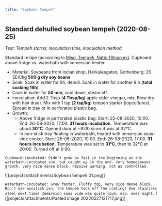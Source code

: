 ```yaml
---
title: "Soybean tempeh"
---
```


## Standard dehulled soybean tempeh (2020-08-25)
*Test: Tempeh starter, inoculation time, inoculation method*

Standard recipe (according to [Miso, Tempeh, Natto (Shockey)](projects/fermentation/Miso,%20Tempeh,%20Natto%20(Shockey).md). Cupboard above fridge vs. waterbath with immersion heater.
- Material: Soybeans from Indian shop, Herkulesgatan, Gothenburg: 25 SEK/kg **500 g dry soy beans**
- Soak: Soak in water for 8h, dehull. Soak in water for another 8 h (**total soaking 16h**). 
- Cook in water for **50 min,** cool down, steam off. 
- Inoculation: Add 2 Tbsp (**4 Tbsp/kg**) apple cider vinegar, mix. Blow dry with hair dryer. Mix with 1 tsp (**2 tsp/kg**) tempeh starter (*topcultures*). Spread in tray or in perforated plastic bag.
- Growth: 
	- Above fridge in perforated plastic bag. Start: 25-08-2020, 10:00. End: 26-08-2020, 17:00. **31 hours** **incubation**. Temperature was about **30°C**. Opened door at ~9:00 since it was at 32°C.
	- In non-stick tray floating in waterbath, heated with immersion sous-vide cooker. Start: 25-08-2020, 10:00. End: 26-08-2020, 17:00. **31 hours incubation**. Temperature was set to **31°C**, then to 32°C at 20:00. Turned off at 9:00.

`Cupboard-incubated: Didn't grow as fast in the beginning as the waterbath-incubated one, but caught up in the end. Very homogeneous growth, very nice dense block. Passive warming, not as controlled. `

![[projects/attachments/Soybean tempeh 01.png]]

`Waterbath-incubated: Grew faster. Fluffy top, very nice dense block. Don't use nonstick pan, the tempeh took off the coating! Use stainless steel next time! Immersion sous vide was quite loud, esp. over night.`
![[projects/attachments/Pasted image 20220527131717.png]]

